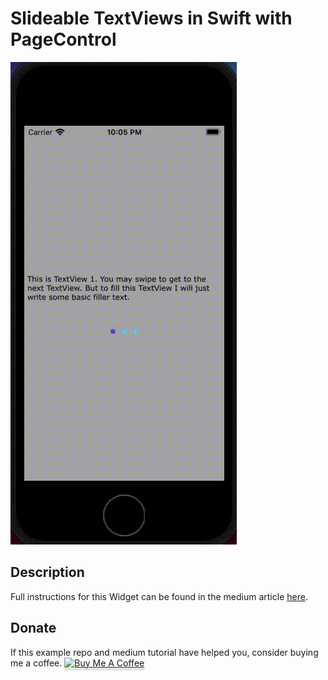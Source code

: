# Slideable TextViews in Swift with PageControl
![Page Control GIF](misc/demo_sim.gif)

## Description
Full instructions for this Widget can be found in the medium article [here](https://medium.com/@thomas_bernhard/slideable-textviews-in-swift-with-pagecontrol-17f5bddce6ff?sk=5c4739dc6e30195d379bdfe3d0fc8fd1).

## Donate
If this example repo and medium tutorial have helped you, consider buying me a coffee.
<a href="https://www.buymeacoffee.com/thober35" target="_blank"><img src="https://www.buymeacoffee.com/assets/img/custom_images/orange_img.png" alt="Buy Me A Coffee" style="height: 41px !important;width: 174px !important;box-shadow: 0px 3px 2px 0px rgba(190, 190, 190, 0.5) !important;-webkit-box-shadow: 0px 3px 2px 0px rgba(190, 190, 190, 0.5) !important;" ></a>
